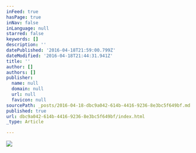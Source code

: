 ```yaml
---
inFeed: true
hasPage: true
inNav: false
inLanguage: null
starred: false
keywords: []
description: ''
datePublished: '2016-04-18T21:59:00.799Z'
dateModified: '2016-04-18T21:44:31.941Z'
title: ''
author: []
authors: []
publisher:
  name: null
  domain: null
  url: null
  favicon: null
sourcePath: _posts/2016-04-18-dbc9a042-614b-4416-9236-8e3bc5f649bf.md
published: true
url: dbc9a042-614b-4416-9236-8e3bc5f649bf/index.html
_type: Article

---
```

![](https://the-grid-user-content.s3-us-west-2.amazonaws.com/03f961c5-1703-43b0-8699-e5d336a3beca.jpg)